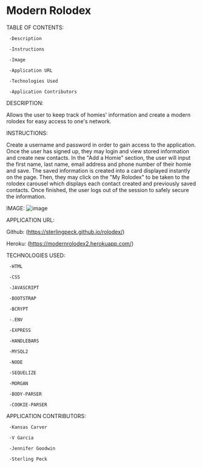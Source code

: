 # Modern Rolodex

TABLE OF CONTENTS:

     -Description

     -Instructions

     -Image

     -Application URL

     -Technologies Used

     -Application Contributors


DESCRIPTION:

Allows the user to keep track of homies' information and create a modern rolodex for easy access to one's network.

INSTRUCTIONS:

Create a username and password in order to gain access to the application. Once the user has signed up, they may login and view stored information and create new contacts. In the "Add a Homie" section, the user will input the first name, last name, email address and phone number of their homie and save. The saved information is created into a card displayed instantly on the page. Then, they may click on the "My Rolodex" to be taken to the rolodex carousel which displays each contact created and previously saved contacts. Once finished, the user logs out of the session to safely secure the information.

IMAGE:
![image](https://user-images.githubusercontent.com/99705924/175856665-f328fc49-8b14-4c55-a556-b579ed569b49.png)

APPLICATION URL:

Github:
(https://sterlingpeck.github.io/rolodex/)

Heroku:
(https://modernrolodex2.herokuapp.com/)

TECHNOLOGIES USED:

     -HTML

     -CSS

     -JAVASCRIPT

     -BOOTSTRAP

     -BCRYPT

     -.ENV

     -EXPRESS

     -HANDLEBARS

     -MYSQL2

     -NODE

     -SEQUELIZE

     -MORGAN

     -BODY-PARSER

     -COOKIE-PARSER

APPLICATION CONTRIBUTORS:

     -Kansas Carver

     -V Garcia

     -Jennifer Goodwin

     -Sterling Peck

